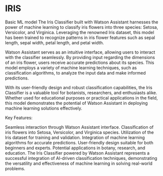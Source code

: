 # IRIS
Basic ML model
The Iris Classifier built with Watson Assistant harnesses the power of machine learning to classify iris flowers into three species: Setosa, Versicolor, and Virginica. Leveraging the renowned Iris dataset, this model has been trained to recognize patterns in iris flower features such as sepal length, sepal width, petal length, and petal width.

Watson Assistant serves as an intuitive interface, allowing users to interact with the classifier seamlessly. By providing input regarding the dimensions of an iris flower, users receive accurate predictions about its species. This model employs a variety of machine learning techniques, such as classification algorithms, to analyze the input data and make informed predictions.

With its user-friendly design and robust classification capabilities, the Iris Classifier is a valuable tool for botanists, researchers, and enthusiasts alike. Whether used for educational purposes or practical applications in the field, this model demonstrates the potential of Watson Assistant in deploying machine learning solutions effectively.

Key Features:

Seamless interaction through Watson Assistant interface.
Classification of iris flowers into Setosa, Versicolor, and Virginica species.
Utilization of the Iris dataset for training and validation.
Integration of machine learning algorithms for accurate predictions.
User-friendly design suitable for both beginners and experts.
Potential applications in botany, research, and education.
The Iris Classifier powered by Watson Assistant represents a successful integration of AI-driven classification techniques, demonstrating the versatility and effectiveness of machine learning in solving real-world problems.


